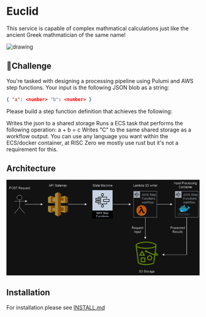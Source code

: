 # Euclid

This service is capable of complex mathmatical calculations just like the ancient Greek mathmatician of the same name!

<img src="https://facts.net/wp-content/uploads/2023/07/euclid-statue.jpg" alt="drawing" width="300"/>

## 🤺Challenge
You're tasked with designing a processing pipeline using Pulumi and AWS step functions. Your input is the following JSON blob as a string:

```json
{ "a": <number> "b": <number> }
```

Please build a step function definition that achieves the following:

Writes the json to a shared storage
Runs a ECS task that performs the following operation: a + b = c
Writes "C" to the same shared storage as a workflow output.
You can use any language you want within the ECS/docker container, at RISC Zero we mostly use rust but it's not a requirement for this.

## Architecture
![euclid service architecture diagram](./diagrams/euclid.png)

## Installation
For installation please see [INSTALL.md](./INSTALL.md)

